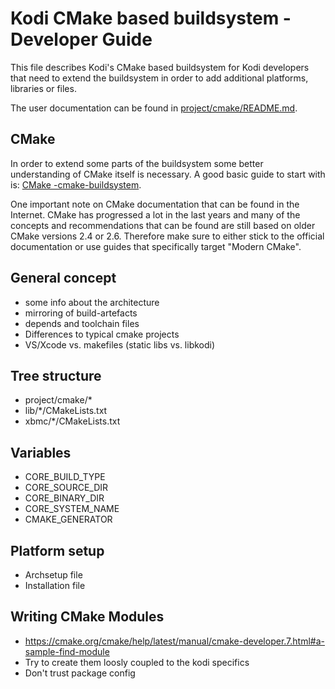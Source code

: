 # Kodi CMake based buildsystem - Developer Guide

This file describes Kodi's CMake based buildsystem for Kodi developers
that need to extend the buildsystem in order to add additional
platforms, libraries or files.

The user documentation can be found in [project/cmake/README.md](https://github.com/xbmc/xbmc/tree/master/project/cmake/README.md).

## CMake

In order to extend some parts of the buildsystem some better
understanding of CMake itself is necessary. A good basic guide to start
with is: [CMake -cmake-buildsystem](https://cmake.org/cmake/help/latest/manual/cmake-buildsystem.7.html).

One important note on CMake documentation that can be found in the
Internet. CMake has progressed a lot in the last years and many of the
concepts and recommendations that can be found are still based on older
CMake versions 2.4 or 2.6. Therefore make sure to either stick to the
official documentation or use guides that specifically target "Modern CMake".

## General concept
- some info about the architecture
- mirroring of build-artefacts
- depends and toolchain files
- Differences to typical cmake projects
- VS/Xcode vs. makefiles (static libs vs. libkodi)

## Tree structure

- project/cmake/*
- lib/*/CMakeLists.txt
- xbmc/*/CMakeLists.txt

## Variables

- CORE_BUILD_TYPE
- CORE_SOURCE_DIR
- CORE_BINARY_DIR
- CORE_SYSTEM_NAME
- CMAKE_GENERATOR

## Platform setup
- Archsetup file
- Installation file

## Writing CMake Modules
- <https://cmake.org/cmake/help/latest/manual/cmake-developer.7.html#a-sample-find-module>
- Try to create them loosly coupled to the kodi specifics
- Don't trust package config
